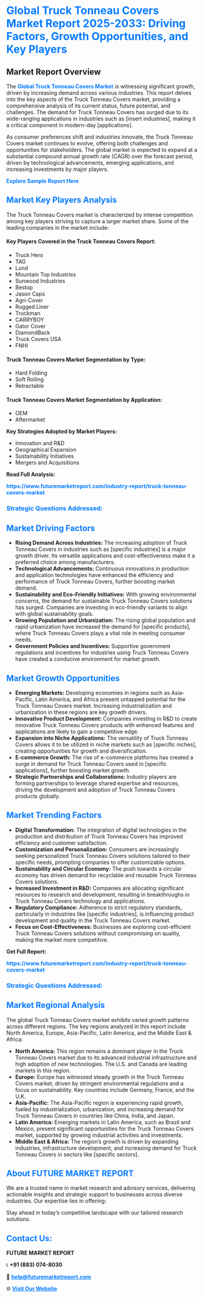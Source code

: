 <h1 style="color: #007BFF;">Global Truck Tonneau Covers Market Report 2025-2033: Driving Factors, Growth Opportunities, and Key Players</h1>

<section id="overview">
<h2>Market Report Overview</h2>
<p>The <a href="https://www.futuremarketreport.com/industry-report/truck-tonneau-covers-market" style="color: #007BFF; text-decoration: none;"><strong>Global Truck Tonneau Covers Market</strong></a> is witnessing significant growth, driven by increasing demand across various industries. This report delves into the key aspects of the Truck Tonneau Covers market, providing a comprehensive analysis of its current status, future potential, and challenges. The demand for Truck Tonneau Covers has surged due to its wide-ranging applications in industries such as [insert industries], making it a critical component in modern-day [applications].</p>
<p>As consumer preferences shift and industries innovate, the Truck Tonneau Covers market continues to evolve, offering both challenges and opportunities for stakeholders. The global market is expected to expand at a substantial compound annual growth rate (CAGR) over the forecast period, driven by technological advancements, emerging applications, and increasing investments by major players.</p>
</section>

<section id="overview">
<p><a href="https://www.futuremarketreport.com/request-sample/reportId=28078" style="color: #007BFF; text-decoration: none;"><strong>Explore Sample Report Here</strong></a></p>
</section>

<section id="key-players">
<h2 style="color: #007BFF;">Market Key Players Analysis</h2>
<p>The Truck Tonneau Covers market is characterized by intense competition among key players striving to capture a larger market share. Some of the leading companies in the market include:</p>
<h4>Key Players Covered in the Truck Tonneau Covers Report:</h4>
<ul><li>Truck Hero</li><li>TAG</li><li>Lund</li><li>Mountain Top Industries</li><li>Sunwood Industries</li><li>Bestop</li><li>Jason Caps</li><li>Agri-Cover</li><li>Rugged Liner</li><li>Truckman</li><li>CARRYBOY</li><li>Gator Cover</li><li>DiamondBack</li><li>Truck Covers USA</li><li>FNHI</li></ul>
<h4>Truck Tonneau Covers Market Segmentation by Type:</h4>
<ul><li>Hard Folding</li><li>Soft Rolling</li><li>Retractable</li></ul>

<h4>Truck Tonneau Covers Market Segmentation by Application:</h4>
<ul><li>OEM</li><li>Aftermarket</li></ul>
<p><strong>Key Strategies Adopted by Market Players:</strong></p>
<ul>
<li>Innovation and R&D</li>
<li>Geographical Expansion</li>
<li>Sustainability Initiatives</li>
<li>Mergers and Acquisitions</li>
</ul>
</section>

<section>
<p><strong>Read Full Analysis: </strong></p><a href="https://www.futuremarketreport.com/industry-report/truck-tonneau-covers-market" style="color: #007BFF; text-decoration: none;"><strong>https://www.futuremarketreport.com/industry-report/truck-tonneau-covers-market</strong></a>
<h3 style="color: #007BFF;">Strategic Questions Addressed:</h3>
</section>

<section id="driving-factors">
<h2 style="color: #007BFF;">Market Driving Factors</h2>
<ul>
<li><strong>Rising Demand Across Industries:</strong> The increasing adoption of Truck Tonneau Covers in industries such as [specific industries] is a major growth driver. Its versatile applications and cost-effectiveness make it a preferred choice among manufacturers.</li>
<li><strong>Technological Advancements:</strong> Continuous innovations in production and application technologies have enhanced the efficiency and performance of Truck Tonneau Covers, further boosting market demand.</li>
<li><strong>Sustainability and Eco-Friendly Initiatives:</strong> With growing environmental concerns, the demand for sustainable Truck Tonneau Covers solutions has surged. Companies are investing in eco-friendly variants to align with global sustainability goals.</li>
<li><strong>Growing Population and Urbanization:</strong> The rising global population and rapid urbanization have increased the demand for [specific products], where Truck Tonneau Covers plays a vital role in meeting consumer needs.</li>
<li><strong>Government Policies and Incentives:</strong> Supportive government regulations and incentives for industries using Truck Tonneau Covers have created a conducive environment for market growth.</li>
</ul>
</section>

<section id="growth-opportunities">
<h2 style="color: #007BFF;">Market Growth Opportunities</h2>
<ul>
<li><strong>Emerging Markets:</strong> Developing economies in regions such as Asia-Pacific, Latin America, and Africa present untapped potential for the Truck Tonneau Covers market. Increasing industrialization and urbanization in these regions are key growth drivers.</li>
<li><strong>Innovative Product Development:</strong> Companies investing in R&D to create innovative Truck Tonneau Covers products with enhanced features and applications are likely to gain a competitive edge.</li>
<li><strong>Expansion into Niche Applications:</strong> The versatility of Truck Tonneau Covers allows it to be utilized in niche markets such as [specific niches], creating opportunities for growth and diversification.</li>
<li><strong>E-commerce Growth:</strong> The rise of e-commerce platforms has created a surge in demand for Truck Tonneau Covers used in [specific applications], further boosting market growth.</li>
<li><strong>Strategic Partnerships and Collaborations:</strong> Industry players are forming partnerships to leverage shared expertise and resources, driving the development and adoption of Truck Tonneau Covers products globally.</li>
</ul>
</section>

<section id="trending-factors">
<h2 style="color: #007BFF;">Market Trending Factors</h2>
<ul>
<li><strong>Digital Transformation:</strong> The integration of digital technologies in the production and distribution of Truck Tonneau Covers has improved efficiency and customer satisfaction.</li>
<li><strong>Customization and Personalization:</strong> Consumers are increasingly seeking personalized Truck Tonneau Covers solutions tailored to their specific needs, prompting companies to offer customizable options.</li>
<li><strong>Sustainability and Circular Economy:</strong> The push towards a circular economy has driven demand for recyclable and reusable Truck Tonneau Covers solutions.</li>
<li><strong>Increased Investment in R&D:</strong> Companies are allocating significant resources to research and development, resulting in breakthroughs in Truck Tonneau Covers technology and applications.</li>
<li><strong>Regulatory Compliance:</strong> Adherence to strict regulatory standards, particularly in industries like [specific industries], is influencing product development and quality in the Truck Tonneau Covers market.</li>
<li><strong>Focus on Cost-Effectiveness:</strong> Businesses are exploring cost-efficient Truck Tonneau Covers solutions without compromising on quality, making the market more competitive.</li>
</ul>
</section>

<section>
<p><strong>Get Full Report: </strong></p><a href="https://www.futuremarketreport.com/industry-report/truck-tonneau-covers-market" style="color: #007BFF; text-decoration: none;"><strong>https://www.futuremarketreport.com/industry-report/truck-tonneau-covers-market</strong></a>
<h3 style="color: #007BFF;">Strategic Questions Addressed:</h3>
</section>


<section id="regional-analysis">
<h2 style="color: #007BFF;">Market Regional Analysis</h2>
<p>The global Truck Tonneau Covers market exhibits varied growth patterns across different regions. The key regions analyzed in this report include North America, Europe, Asia-Pacific, Latin America, and the Middle East & Africa:</p>
<ul>
<li><strong>North America:</strong> This region remains a dominant player in the Truck Tonneau Covers market due to its advanced industrial infrastructure and high adoption of new technologies. The U.S. and Canada are leading markets in this region.</li>
<li><strong>Europe:</strong> Europe has witnessed steady growth in the Truck Tonneau Covers market, driven by stringent environmental regulations and a focus on sustainability. Key countries include Germany, France, and the U.K.</li>
<li><strong>Asia-Pacific:</strong> The Asia-Pacific region is experiencing rapid growth, fueled by industrialization, urbanization, and increasing demand for Truck Tonneau Covers in countries like China, India, and Japan.</li>
<li><strong>Latin America:</strong> Emerging markets in Latin America, such as Brazil and Mexico, present significant opportunities for the Truck Tonneau Covers market, supported by growing industrial activities and investments.</li>
<li><strong>Middle East & Africa:</strong> The region’s growth is driven by expanding industries, infrastructure development, and increasing demand for Truck Tonneau Covers in sectors like [specific sectors].</li>
</ul>
</section>

<footer>
<h2 style="color: #007BFF;">About FUTURE MARKET REPORT</h2>
<p>We are a trusted name in market research and advisory services, delivering actionable insights and strategic support to businesses across diverse industries. Our expertise lies in offering:</p>

<p>Stay ahead in today’s competitive landscape with our tailored research solutions.</p>

<h2 style="color: #007BFF;">Contact Us:</h2>
<p><strong>FUTURE MARKET REPORT</strong></p>
<p>📞 <strong>+91 (883) 074-8030</strong></p>
<p>📧 <strong><a href="mailto:help@futuremarketreport.com" style="color: #007BFF;">help@futuremarketreport.com</a></strong></p>
<p>🌐 <strong><a href="https://www.futuremarketreport.com/" style="color: #007BFF;">Visit Our Website</a></strong></p>
</footer>